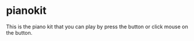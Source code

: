 # pianokit
This is the piano kit that you can play by press the button or click mouse on the button. 
